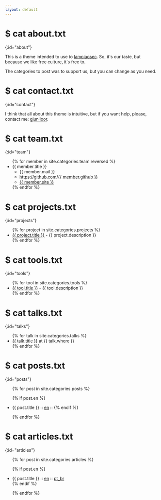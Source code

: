 ```yaml
---
layout: default
---
```


# $ cat about.txt
{:id="about"}

This is a theme intended to use to [lampiaosec](https://lampiaosec.github.io). So, it's our taste, but because we like free culture, it's free to.

The categories to post was to support us, but you can change as you need.

# $ cat contact.txt
{:id="contact"}

I think that all about this theme is intuitive, but if you want help, please, contact me: [gjuniioor](https://github.com/gjuniioor).

# $ cat team.txt
{:id="team"}

<ul>
{% for member in site.categories.team reversed %}
<li id="{{ member.title }}">{{ member.title }}
<ul>
<li>{{ member.mail }}</li>
<li><a href="https://github.com/{{ member.github }}">https://github.com/{{ member.github }}</a></li>
<li><a href="{{ member.site }}">{{ member.site }}</a></li>
</ul>
</li>
{% endfor %}
</ul>

# $ cat projects.txt
{:id="projects"}

<ul>
{% for project in site.categories.projects %}
<li><a href="{{ project.link }}">{{ project.title }}</a> - {{ project.description }}</li>
{% endfor %}
</ul>

# $ cat tools.txt
{:id="tools"}

<ul>
{% for tool in site.categories.tools %}
<li><a href="{{ tool.link }}">{{ tool.title }}</a> - {{ tool.description }}</li>
{% endfor %}
</ul>

# $ cat talks.txt
{:id="talks"}

<ul>
{% for talk in site.categories.talks %}
<li><a href="{{ talk.link }}" title="{{ talk.description }}">{{ talk.title }}</a> at {{ talk.where }}</li>
{% endfor %}
</ul>

# $ cat posts.txt
{:id="posts"}

<ul>
{% for post in site.categories.posts %}

{% if post.en %}
<li>{{ post.title }} :: <a href="{{ post.url }}" title="{{ post.description }}">en</a> ::
{% endif %}

{% endfor %}
</ul>

# $ cat articles.txt
{:id="articles"}

<ul>
{% for post in site.categories.articles %}

{% if post.en %}
<li>{{ post.title }} :: <a href="{{ post.url }}" title="{{ post.description }}">en</a> :: <a href="{{ post.pt }}" title="{{ post.description_pt }}">pt_br</a></li>
{% endif %}

{% endfor %}
</ul>

